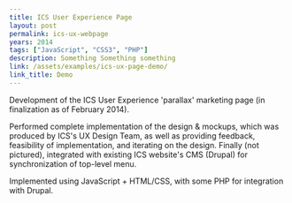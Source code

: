 ```yaml
---
title: ICS User Experience Page
layout: post
permalink: ics-ux-webpage
years: 2014
tags: ["JavaScript", "CSS3", "PHP"]
description: Something Something something
link: /assets/examples/ics-ux-page-demo/
link_title: Demo
---
```


Development of the ICS User Experience 'parallax' marketing page (in finalization as of February 2014).

Performed complete implementation of the design & mockups, which was produced by ICS's UX Design Team, as well as providing feedback, feasibility of implementation, and iterating on the design. Finally (not pictured), integrated with existing ICS website's CMS (Drupal) for synchronization of top-level menu.

Implemented using JavaScript + HTML/CSS, with some PHP for integration with Drupal.